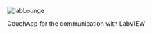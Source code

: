 ![labLounge](https://raw.github.com/treschenhofer/lablounge/master/_attachments/style/images/LabLoungeTitle.png)

CouchApp for the communication with LabVIEW
